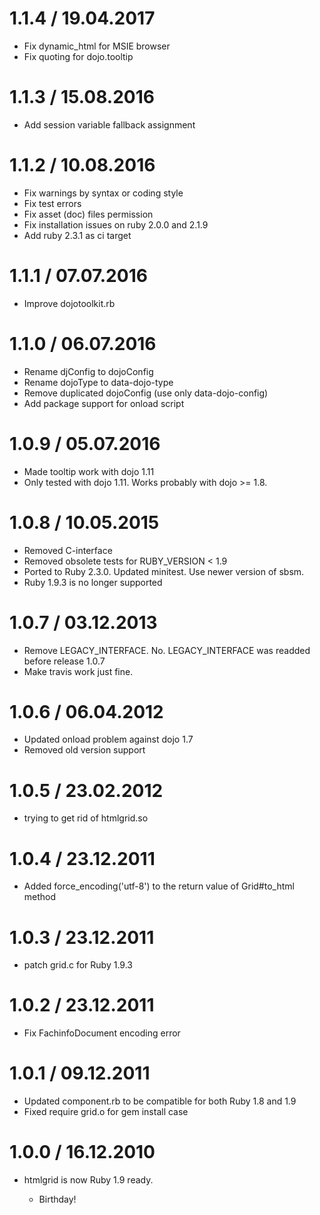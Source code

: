 # 1.1.4 / 19.04.2017

* Fix dynamic_html for MSIE browser
* Fix quoting for dojo.tooltip

# 1.1.3 / 15.08.2016

* Add session variable fallback assignment

# 1.1.2 / 10.08.2016

* Fix warnings by syntax or coding style
* Fix test errors
* Fix asset (doc) files permission
* Fix installation issues on ruby 2.0.0 and 2.1.9
* Add ruby 2.3.1 as ci target

# 1.1.1 / 07.07.2016

* Improve dojotoolkit.rb

# 1.1.0 / 06.07.2016

* Rename djConfig to dojoConfig
* Rename dojoType to data-dojo-type
* Remove duplicated dojoConfig (use only data-dojo-config)
* Add package support for onload script

# 1.0.9 / 05.07.2016

* Made tooltip work with dojo 1.11
* Only tested with dojo 1.11. Works probably with dojo >= 1.8.

# 1.0.8 / 10.05.2015

* Removed C-interface
* Removed obsolete tests for RUBY_VERSION < 1.9
* Ported to Ruby 2.3.0. Updated minitest. Use newer version of sbsm.
* Ruby 1.9.3 is no longer supported

# 1.0.7 / 03.12.2013

* Remove LEGACY_INTERFACE. No. LEGACY_INTERFACE was readded before release 1.0.7
* Make travis work just fine.

# 1.0.6 / 06.04.2012

*  Updated onload problem against dojo 1.7
*  Removed old version support

# 1.0.5 / 23.02.2012

* trying to get rid of htmlgrid.so

# 1.0.4 / 23.12.2011

* Added force_encoding('utf-8') to the return value of Grid#to_html method

# 1.0.3 / 23.12.2011

* patch grid.c for Ruby 1.9.3

# 1.0.2 / 23.12.2011

* Fix FachinfoDocument encoding error

# 1.0.1 / 09.12.2011

* Updated component.rb to be compatible for both Ruby 1.8 and 1.9
* Fixed require grid.o for gem install case

# 1.0.0 / 16.12.2010

* htmlgrid is now Ruby 1.9 ready.

  * Birthday!

